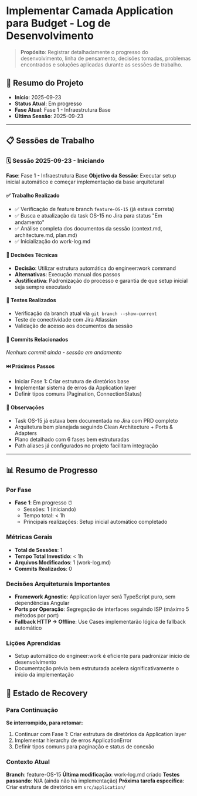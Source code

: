 # Implementar Camada Application para Budget - Log de Desenvolvimento

> **Propósito**: Registrar detalhadamente o progresso do desenvolvimento, linha de pensamento, decisões tomadas, problemas encontrados e soluções aplicadas durante as sessões de trabalho.

## 📅 Resumo do Projeto

- **Início**: 2025-09-23
- **Status Atual**: Em progresso
- **Fase Atual**: Fase 1 - Infraestrutura Base
- **Última Sessão**: 2025-09-23

---

## 📋 Sessões de Trabalho

### 🗓️ Sessão 2025-09-23 - Iniciando

**Fase**: Fase 1 - Infraestrutura Base
**Objetivo da Sessão**: Executar setup inicial automático e começar implementação da base arquitetural

#### ✅ Trabalho Realizado

- ✅ Verificação de feature branch `feature-OS-15` (já estava correta)
- ✅ Busca e atualização da task OS-15 no Jira para status "Em andamento"
- ✅ Análise completa dos documentos da sessão (context.md, architecture.md, plan.md)
- ✅ Inicialização do work-log.md

#### 🤔 Decisões Técnicas

- **Decisão**: Utilizar estrutura automática do engineer:work command
- **Alternativas**: Execução manual dos passos
- **Justificativa**: Padronização do processo e garantia de que setup inicial seja sempre executado

#### 🧪 Testes Realizados

- Verificação da branch atual via `git branch --show-current`
- Teste de conectividade com Jira Atlassian
- Validação de acesso aos documentos da sessão

#### 📝 Commits Relacionados

_Nenhum commit ainda - sessão em andamento_

#### ⏭️ Próximos Passos

- Iniciar Fase 1: Criar estrutura de diretórios base
- Implementar sistema de erros da Application layer
- Definir tipos comuns (Pagination, ConnectionStatus)

#### 💭 Observações

- Task OS-15 já estava bem documentada no Jira com PRD completo
- Arquitetura bem planejada seguindo Clean Architecture + Ports & Adapters
- Plano detalhado com 6 fases bem estruturadas
- Path aliases já configurados no projeto facilitam integração

---

## 📊 Resumo de Progresso

### Por Fase

- **Fase 1**: Em progresso ⏰
  - Sessões: 1 (iniciando)
  - Tempo total: < 1h
  - Principais realizações: Setup inicial automático completado

### Métricas Gerais

- **Total de Sessões**: 1
- **Tempo Total Investido**: < 1h
- **Arquivos Modificados**: 1 (work-log.md)
- **Commits Realizados**: 0

### Decisões Arquiteturais Importantes

- **Framework Agnostic**: Application layer será TypeScript puro, sem dependências Angular
- **Ports por Operação**: Segregação de interfaces seguindo ISP (máximo 5 métodos por port)
- **Fallback HTTP → Offline**: Use Cases implementarão lógica de fallback automático

### Lições Aprendidas

- Setup automático do engineer:work é eficiente para padronizar início de desenvolvimento
- Documentação prévia bem estruturada acelera significativamente o início da implementação

## 🔄 Estado de Recovery

### Para Continuação

**Se interrompido, para retomar:**

1. Continuar com Fase 1: Criar estrutura de diretórios da Application layer
2. Implementar hierarchy de erros ApplicationError
3. Definir tipos comuns para paginação e status de conexão

### Contexto Atual

**Branch**: feature-OS-15
**Última modificação**: work-log.md criado
**Testes passando**: N/A (ainda não há implementação)
**Próxima tarefa específica**: Criar estrutura de diretórios em `src/application/`